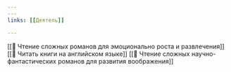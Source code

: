 ```yaml
---
---
links: [[Деятель]]

---
```


[[🎯 Чтение сложных романов для эмоционально роста и развлечения]]
[[🎯 Читать книги на английском языке]]
[[🎯 Чтение сложных научно-фантастических романов для развития воображения]]